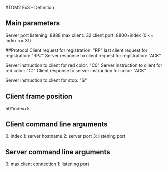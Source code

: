 #TDM2 Ex3 - Definition

## Main parameters
Server port listening: 8888
max client: 32
client port: 8800+index (0 <= index <= 31)

##Protocol
Client request for registration: "R<index>P<port>"
last client request for registration: "R<index>P<port>#"
Server response to client request for registration: "ACK"

Server instruction to client for red color: "C0"
Server instruction to client for red color: "C1"
Client response to server instruction for color: "ACK"

Server instruction to client for stop: "S"

## Client frame position
50*index+5

## Client command line arguments
0: index
1: server hostname
2: server port
3: listening port

## Server command line arguments
0: max client connection
1: listening port
